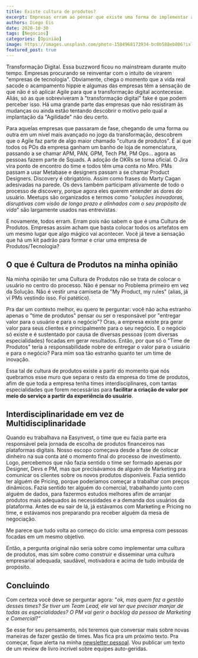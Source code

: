 ```yaml
---
title: Existe cultura de produtos?
excerpt: Empresas erram ao pensar que existe uma forma de implementar a tão falada Cultura de Produtos
authors: Diego Eis
date: 2020-10-30
tags: [Negócios]
categories: [Opinião]
image: https://images.unsplash.com/photo-1584968173934-bc0b588eb806?ixlib=rb-1.2.1&ixid=eyJhcHBfaWQiOjEyMDd9&auto=format&fit=crop&w=1500&q=80
featured_post: true
---
```


Transformação Digital. Essa buzzword ficou no mainstream durante muito
tempo. Empresas procurando se reinventar com o intuito de virarem
"empresas de tecnologia". Obviamente, chega o momento que a vida real
sacode o acampamento hippie e algumas das empresas têm a sensação de que
não é só aplicar Agile para que a transformação digital acontecesse.
Aliás, só as que sobreviveram à "transformação digital" fake é que podem
perceber isso. Há uma grande parte das empresas que não resistiram às
mudanças ou ainda estão tentando descobrir o motivo pelo qual a
implantação da "Agilidade" não deu certo.

Para aquelas empresas que passaram de fase, chegando de uma forma ou
outra em um nível mais avançado no jogo da transformação, descobrem que
o Agile faz parte de algo maior chamado "cultura de produtos". É aí que
todos os POs da empresa ganham um banho de loja de nomenclatura,
passando a se chamar APM, PAN, GPM, Tech PM, PM Ops\... agora as pessoas
fazem parte de Squads. A adoção de OKRs se torna oficial. O Jira vira
ponto de encontro do time e todos têm uma conta no Miro. PMs passam a
usar Metabase e designers passam a se chamar Product Designers.
Discovery é obrigatório. Assim como frases do Marty Cagan adesivadas na
parede. Os devs também participam ativamente de todo o processo de
discovery, porque agora eles querem entender as dores do usuário.
Meetups são organizados e termos como "*soluções inovadoras, disruptivas
com visão de longo prazo e alinhados com o seu propósito de vida*" são
largamente usados nas entrevistas.

E novamente, todos erram. Erram pois não sabem o que é uma Cultura de
Produtos. Empresas assim acham que basta colocar todos os artefatos em
um mesmo lugar que algo mágico vai acontecer. Você já teve a sensação
que há um kit padrão para formar e criar uma empresa de
Produtos/Tecnologia?

O que é Cultura de Produtos na minha opinião
--------------------------------------------

Na minha opinião ter uma Cultura de Produtos não se trata de colocar o
usuário no centro do processo. Não é pensar no Problema primeiro em vez
da Solução. Não é vestir uma camiseta de "My Product, my rules" (alias,
já vi PMs vestindo isso. Foi patético).

Pra dar um contexto melhor, eu quero te perguntar: você não acha
estranho apenas o "time de produtos" pensar ou ser o responsável por
"entregar valor para o usuário e para o negócio"? Oras, a empresa existe
pra gerar valor para seus clientes e principalmente para o seu negócio.
E o negócio só existe e é sustentado por causa de diversas pessoas (com
diversas especialidades) focadas em gerar resultados. Então, por que só
o "Time de Produtos" teria a responsabilidade nobre de entregar o valor
para o usuário e para o negócio? Para mim soa tão estranho quanto ter um
time de inovação.

Essa tal de cultura de produtos existe a partir do momento que nós
quebramos esse muro que separa o resto da empresa do time de produtos,
afim de que toda a empresa tenha times interdisciplinares, com tantas
especialidades que forem necessárias para **facilitar a criação de valor
por meio do serviço a partir da experiência do usuário**.

**Interdisciplinaridade em vez de Multidisciplinaridade**
---------------------------------------------------------

Quando eu trabalhava na Easynvest, o time que eu fazia parte era
responsável pela jornada de escolha de produtos financeiros nas
plataformas digitais. Nosso escopo começava desde a fase de colocar
dinheiro na sua conta até o momento final do processo de investimento.
Logo, percebemos que não fazia sentido o time ser formado apenas por
Designer, Devs e PM, mas que precisávamos de alguém de Marketing pra
comunicar os clientes sobre os novos produtos disponíveis. Fazia sentido
ter alguém de Pricing, porque poderíamos começar a trabalhar com preços
dinâmicos. Fazia sentido ter alguém do comercial, trabalhando junto com
alguém de dados, para fazermos estudos melhores afim de arranjar
produtos mais adequados às necessidades e a demanda dos usuários da
plataforma. Antes de eu sair de lá, já estávamos com Marketing e Pricing
no time, e estávamos nos preparando pra receber alguém da mesa de
negociação.

Me parece que tudo volta ao começo do ciclo: uma empresa com pessoas
focadas em um mesmo objetivo.

Então, a pergunta original não seria sobre como implementar uma cultura
de produtos, mas sim sobre como construir e disseminar uma cultura
empresarial adequada, saudável, motivadora e acima de tudo imbuída de
propósito.

**Concluindo**
--------------

Com certeza você deve se perguntar agora: "*ok, mas quem faz a gestão
desses times? Se tiver um Team Lead, ele vai ter que precisar manjar de
todas as especialidades? O PM vai gerir o backlog da pessoa de Marketing
e Comercial?"*

Se esse for seu pensamento, nós teremos que conversar mais sobre novas
maneiras de fazer gestão de times. Mas fica pra um próximo texto. Pra
começar, fique alerta na minha [newsletter
pessoal](https://diegoeis.substack.com/). Vou publicar um texto de um
review de livro incrível sobre equipes auto-geridas.